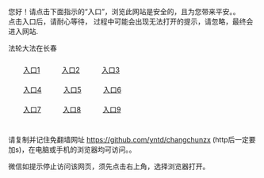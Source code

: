 您好！请点击下面指示的“入口”，浏览此网站是安全的，且为您带来平安。。 <br/>
点击入口后，请耐心等待， 过程中可能会出现无法打开的提示，请忽略，最终会进入网站. </br>

法轮大法在长春<br/>
<div style="padding:10px"><a style="margin:20px" target="_blank" href="https://d2mekcf9areoss.cloudfront.net/2Qpsp?dkzvxgdn" id="ccLink1" rel="nofollow">入口1</a> <a target="_blank" style="margin:20px" href="https://d3ta8lj7a5ifgm.cloudfront.net/2Qpsp?hzvdxz" id="ccLink2" rel="nofollow">入口2</a> <a style="margin:20px" target="_blank" href="https://d2exf8jsgr32p5.cloudfront.net/2Qpsp?sidrfeok" id="ccLink3" rel="nofollow">入口3</a></div>

<div style="padding:10px" ><a style="margin:20px" target="_blank" href="https://d2mekcf9areoss.cloudfront.net/2Qpsp?dkzvxgdn" id="ccLink4" rel="nofollow">入口4</a> <a style="margin:20px" href="https://d3ta8lj7a5ifgm.cloudfront.net/2Qpsp?hzvdxz" target="_blank" id="ccLink5" rel="nofollow">入口5</a> <a style="margin:20px" href="https://d2exf8jsgr32p5.cloudfront.net/2Qpsp?sidrfeok" target="_blank" id="ccLink6" rel="nofollow">入口6</a></div>

<div style="padding:10px"><a style="margin:20px" target="_blank" href="https://d2mekcf9areoss.cloudfront.net/2Qpsp?dkzvxgdn" id="ccLink7" rel="nofollow">入口7</a> <a style="margin:20px" href="https://d3ta8lj7a5ifgm.cloudfront.net/2Qpsp?hzvdxz" target="_blank" id="ccLink8" rel="nofollow">入口8</a> <a style="margin:20px" target="_blank" href="https://d2exf8jsgr32p5.cloudfront.net/2Qpsp?sidrfeok" id="ccLink9" rel="nofollow">入口9</a></div>

<br/>



请复制并记住免翻墙网址 https://github.com/yntd/changchunzx (http后一定要加s)，在电脑或手机的浏览器均可访问。。<br/>

微信如提示停止访问该网页，须先点击右上角，选择浏览器打开。

